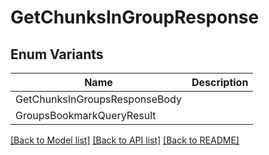 # GetChunksInGroupResponse

## Enum Variants

| Name | Description |
|---- | -----|
| GetChunksInGroupsResponseBody |  |
| GroupsBookmarkQueryResult |  |

[[Back to Model list]](../README.md#documentation-for-models) [[Back to API list]](../README.md#documentation-for-api-endpoints) [[Back to README]](../README.md)


